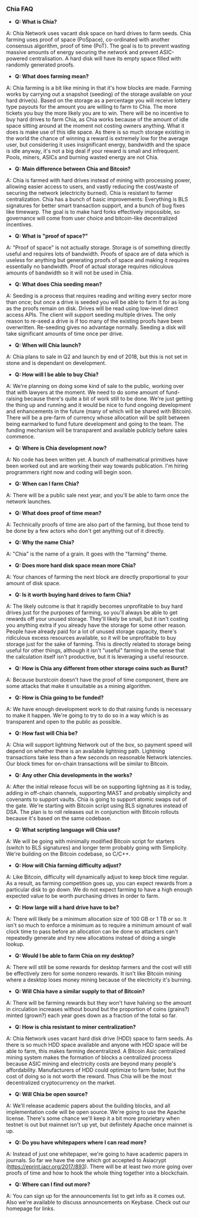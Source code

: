 ### Chia FAQ

+ <b>Q: What is Chia?</b>

A: Chia Network uses vacant disk space on hard drives to farm seeds. Chia farming uses proof of space (PoSpace), co-ordinated with another consensus algorithm, proof of time (PoT). The goal is to to prevent wasting massive amounts of energy securing the network and prevent ASIC-powered centralisation. A hard disk will have its empty space filled with randomly generated proofs.



+ <b>Q: What does farming mean?</b>

A: Chia farming is a bit like mining in that it's how blocks are made. Farming works by carrying out a snapshot (seeding) of the storage available on your hard drive(s). Based on the storage as a percentage you will receive lottery type payouts for the amount you are willing to farm to Chia. The more tickets you buy the more likely you are to win. There will be no incentive to buy hard drives to farm Chia, as Chia works because of the amount of idle space sitting around at the moment not costing owners anything. What it does is make use of this idle space. As there is so much storage existing in the world the chance of winning a reward is extremely low for the average user, but considering it uses insignificant energy, bandwidth and the space is idle anyway, it's not a big deal if your reward is small and infrequent. Pools, miners, ASICs and burning wasted energy are not Chia.



+ <b>Q: Main difference between Chia and Bitcoin?</b>

A: Chia is farmed with hard drives instead of mining with processing power, allowing easier access to users, and vastly reducing the cost/waste of securing the network (electricity burned). Chia is resistant to farmer centralization. Chia has a bunch of basic improvements: Everything is BLS signatures for better smart transaction support, and a bunch of bug fixes like timewarp. The goal is to make hard forks effectively impossible, so governance will come from user choice and bitcoin-like decentralized incentives.



+ <b>Q: What is "proof of space?"</b>

A: "Proof of space" is not actually storage. Storage is of something directly useful and requires lots of bandwidth. Proofs of space are of data which is useless for anything but generating proofs of space and making it requires essentially no bandwidth. Proof of actual storage requires ridiculous amounts of bandwidth so it will not be used in Chia.



+ <b>Q: What does Chia seeding mean?</b>

A: Seeding is a process that requires reading and writing every sector more than once; but once a drive is seeded you will be able to farm it for as long as the proofs remain on disk. Drives will be read using low-level direct access APIs. The client will support seeding multiple drives. The only reason to re-seed a drive is if too many of the existing proofs have been overwritten. Re-seeding gives no advantage normally. Seeding a disk will take significant amounts of time once per drive.



+ <b>Q: When will Chia launch?</b>

A: Chia plans to sale in Q2 and launch by end of 2018, but this is not set in stone and is dependant on development.



+ <b>Q: How will I be able to buy Chia?</b>

A: We're planning on doing some kind of sale to the public, working over that with lawyers at the moment. We need to do some amount of fund-raising because there's quite a bit of work still to be done. We're just getting the thing up and running and it would be nice to fund ongoing development and enhancements in the future (many of which will be shared with Bitcoin). There will be a pre-farm of currency whose allocation will be split between being earmarked to fund future development and going to the team. The funding mechanism will be transparent and available publicly before sales commence.



+ <b>Q: Where is Chia development now?</b>

A: No code has been written yet. A bunch of mathematical primitives have been worked out and are working their way towards publication. I'm hiring programmers right now and coding will begin soon.



+ <b>Q: When can I farm Chia?</b>

A: There will be a public sale next year, and you'll be able to farm once the network launches.



+ <b>Q: What does proof of time mean?</b>

A: Technically proofs of time are also part of the farming, but those tend to be done by a few actors who don't get anything out of it directly.



+ <b>Q: Why the name Chia?</b>

A: "Chia" is the name of a grain. It goes with the "farming" theme.



+ <b>Q: Does more hard disk space mean more Chia?</b>

A: Your chances of farming the next block are directly proportional to your amount of disk space.



+ <b>Q: Is it worth buying hard drives to farm Chia?</b>

A: The likely outcome is that it rapidly becomes unprofitable to buy hard drives just for the purposes of farming, so you'll always be able to get rewards off your unused storage. They'll likely be small, but it isn't costing you anything extra if you already have the storage for some other reason. People have already paid for a lot of unused storage capacity, there's ridiculous excess resources available, so it will be unprofitable to buy storage just for the sake of farming. This is directly related to storage being useful for other things, although it isn't "useful" farming in the sense that the calculation itself isn't productive, but it is leveraging a useful resource.



+ <b>Q: How is Chia any different from other storage coins such as Burst?</b>

A: Because burstcoin doesn't have the proof of time component, there are some attacks that make it unsuitable as a mining algorithm.



+ <b>Q: How is Chia going to be funded?</b>

A: We have enough development work to do that raising funds is necessary to make it happen. We're going to try to do so in a way which is as transparent and open to the public as possible.



+ <b>Q: How fast will Chia be?</b>

A: Chia will support lightning Network out of the box, so payment speed will depend on whether there is an available lightning path. Lightning transactions take less than a few seconds on reasonable Network latencies. Our block times for on-chain transactions will be similar to Bitcoin.



+ <b>Q: Any other Chia developments in the works?</b>

A: After the initial release focus will be on supporting lightning as it is today, adding in off-chain channels, supporting MAST and probably simplicity and covenants to support vaults. Chia is going to support atomic swaps out of the gate. We're starting with Bitcoin script using BLS signatures instead of DSA. The plan is to roll releases out in conjunction with Bitcoin rollouts because it's based on the same codebase.



+ <b>Q: What scripting language will Chia use?</b>

A: We will be going with minimally modified Bitcoin script for starters (switch to BLS signatures) and longer term probably going with Simplicity. We're building on the Bitcoin codebase, so C/C++.



+ <b>Q: How will Chia farming difficulty adjust?</b>

A: Like Bitcoin, difficulty will dynamically adjust to keep block time regular. As a result, as farming competition goes up, you can expect rewards from a particular disk to go down. We do not expect farming to have a high enough expected value to be worth purchasing drives in order to farm.



+ <b>Q: How large will a hard drive have to be?</b>

A: There will likely be a minimum allocation size of 100 GB or 1 TB or so. It isn't so much to enforce a minimum as to require a minimum amount of wall clock time to pass before an allocation can be done so attackers can't repeatedly generate and try new allocations instead of doing a single lookup.



+ <b>Q: Would I be able to farm Chia on my desktop?</b>

A: There will still be some rewards for desktop farmers and the cost will still be effectively zero for some nonzero rewards. It isn't like Bitcoin mining where a desktop loses money mining because of the electricity it's burning.



+ <b>Q: Will Chia have a similar supply to that of Bitcoin?</b>

A: There will be farming rewards but they won't have halving so the amount in circulation increases without bound but the proportion of coins (grains?) minted (grown?) each year goes down as a fraction of the total so far.



+ <b>Q: How is chia resistant to miner centralization?</b>

A: Chia Network uses vacant hard disk drive (HDD) space to farm seeds. As there is so much HDD space available and anyone with HDD space will be able to farm, this makes farming decentralized. A Bitcoin Asic centralized mining system makes the formation of blocks a centralized process because ASIC mining and electricity costs are beyond many people's affordability. Manufacturers of HDD could optimize to farm faster, but the cost of doing so is not worth the reward. Thus Chia will be the most decentralized cryptocurrency on the market.



+ <b>Q: Will Chia be open source?</b>

A: We'll release academic papers about the building blocks, and all implementation code will be open source. We're going to use the Apache license. There's some chance we'll keep it a bit more proprietary when testnet is out but mainnet isn't up yet, but definitely Apache once mainnet is up.



+ <b>Q: Do you have whitepapers where I can read more?</b>

A: Instead of just one whitepaper, we're going to have academic papers in journals. So far we have the one which got accepted to Asiacrypt (https://eprint.iacr.org/2017/893). There will be at least two more going over proofs of time and how to hook the whole thing together into a blockchain.



+ <b>Q: Where can I find out more?</b>

A: You can sign up for the announcements list to get info as it comes out. Also we're available to discuss announcements on Keybase. Check out our homepage for links.

